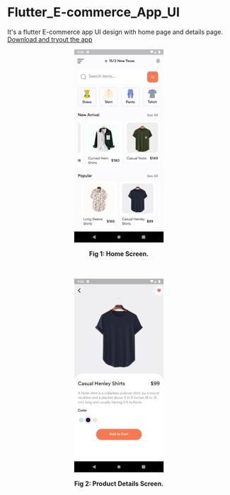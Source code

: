 # Flutter_E-commerce_App_UI
It's a flutter E-commerce app UI design with home page and details page.
<a href="https://github.com/FahimKamal/Flutter_E-commerce_App_UI/raw/main/shop_ui/E-commerce-app-release.apk">Download and tryout the app</a>

<div align="center">
<img src="shop_ui\home_screen.png" style="width: 40%"></img>

<strong>Fig 1: Home Screen.</strong>
</div>
<br><br>

<div align="center">
<img src="shop_ui\details_screen.png" style="width: 40%"></img>

<strong>Fig 2: Product Details Screen.</strong>
</div>
<br><br>
